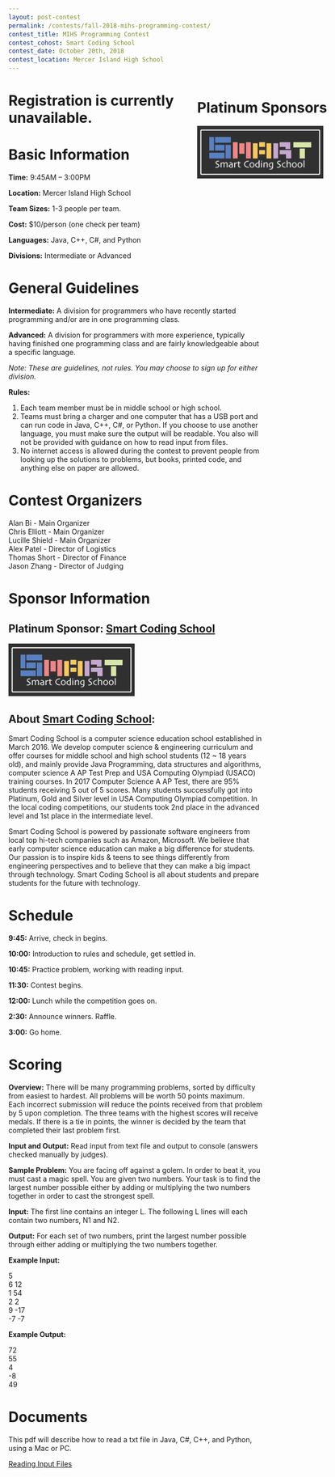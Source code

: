 ```yaml
---
layout: post-contest
permalink: /contests/fall-2018-mihs-programming-contest/
contest_title: MIHS Programming Contest
contest_cohost: Smart Coding School
contest_date: October 20th, 2018
contest_location: Mercer Island High School
---
```


<div style="float: right; margin-right: -140px; margin-left: 10px; text-align: center;">
  <h1 style="text-align: left;"><b>Platinum Sponsors</b></h1>
  <a href="http://www.smartcodingschool.com/"><img src="/assets/images/sponsor_smartcodingschool.png" alt="Smart Coding School" style="width: 250px; margin-right: 20px;"></a>
</div>

<h1>Registration is currently unavailable.</h1>

# Basic Information #

**Time:** 9:45AM – 3:00PM

**Location:** Mercer Island High School

**Team Sizes:** 1-3 people per team. 

**Cost:** $10/person (one check per team)

**Languages:** Java, C++, C#, and Python

**Divisions:** Intermediate or Advanced

# General Guidelines #

**Intermediate:**  A division for programmers who have recently started programming and/or are in one programming class.

**Advanced:**  A division for programmers with more experience, typically having finished one programming class and are fairly knowledgeable about a specific language.

_Note: These are guidelines, not rules. You may choose to sign up for either division._

**Rules:**

1. Each team member must be in middle school or high school.
2. Teams must bring a charger and one computer that has a USB port and can run code in Java, C++, C#, or Python. If you choose to use another language, you must make sure the output will be readable. You also will not be provided with guidance on how to read input from files. 
3. No internet access is allowed during the contest to prevent people from looking up the solutions to problems, but books, printed code, and anything else on paper are allowed.

# Contest Organizers #

Alan Bi - Main Organizer  
Chris Elliott - Main Organizer  
Lucille Shield - Main Organizer  
Alex Patel - Director of Logistics  
Thomas Short - Director of Finance  
Jason Zhang - Director of Judging  

# Sponsor Information #

## **Platinum Sponsor:** <a href="http://www.smartcodingschool.com/">Smart Coding School</a>

<a href="http://www.smartcodingschool.com/"><img src="/assets/images/sponsor_smartcodingschool.png" alt="Smart Coding School" style="width: 250px; margin-right: 20px;"></a>

## About <u>Smart Coding School</u>:

Smart Coding School is a computer science education school established in March 2016. We develop computer science & engineering curriculum and offer courses for middle school and high school students (12 ~ 18 years old), and mainly provide Java Programming, data structures and algorithms, computer science A AP Test Prep and USA Computing Olympiad (USACO) training courses. In 2017 Computer Science A AP Test, there are 95% students receiving 5 out of 5 scores. Many students successfully got into Platinum, Gold and Silver level in USA Computing Olympiad competition. In the local coding competitions, our students took 2nd place in the advanced level and 1st place in the intermediate level.

Smart Coding School is powered by passionate software engineers from local top hi-tech companies such as Amazon, Microsoft. We believe that early computer science education can make a big difference for students. Our passion is to inspire kids & teens to see things differently from engineering perspectives and to believe that they can make a big impact through technology. Smart Coding School is all about students and prepare students for the future with technology. 

# Schedule #

**9:45:** Arrive, check in begins.

**10:00:** Introduction to rules and schedule, get settled in.

**10:45:** Practice problem, working with reading input. 

**11:30:** Contest begins. 

**12:00:** Lunch while the competition goes on.

**2:30:** Announce winners. Raffle.

**3:00:** Go home.

# Scoring #

**Overview:** There will be many programming problems, sorted by difficulty from easiest to hardest. All problems will be worth 50 points maximum. Each incorrect submission will reduce the points received from that problem by 5 upon completion. The three teams with the highest scores will receive medals. If there is a tie in points, the winner is decided by the team that completed their last problem first.

**Input and Output:** Read input from text file and output to console (answers checked manually by judges).

**Sample Problem:** You are facing off against a golem. In order to beat it, you must cast a magic spell. You are given two numbers. Your task is to find the largest number possible either by adding or multiplying the two numbers together in order to cast the strongest spell.

**Input:** The first line contains an integer L. The following L lines will each contain two numbers, N1 and N2.

**Output:** For each set of two numbers, print the largest number possible through either adding or multiplying the two numbers together.

**Example Input:**

5  
6 12  
1 54  
2 2  
9 -17  
-7 -7  

**Example Output:**

72  
55  
4  
-8  
49  

# Documents #

This pdf will describe how to read a txt file in Java, C#, C++, and Python, using a Mac or PC.

<a href="/assets/docs/reading_input_files_packet.pdf">Reading Input Files</a>
